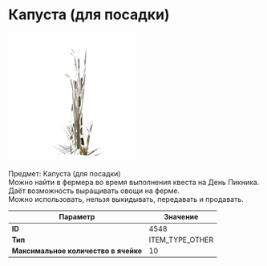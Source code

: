 # Капуста (для посадки)

![Item Image](../img/4548.webp?raw=true)

Предмет: Капуста (для посадки)<br>Можно найти в фермера во время выполнения квеста на День Пикника.<br>Даёт возможность выращивать овощи на ферме.<br>Можно использовать, нельзя выкидывать, передавать и продавать.


| Параметр | Значение |
|----------|----------|
| **ID** | 4548 |
| **Тип** | ITEM_TYPE_OTHER |
| **Максимальное количество в ячейке** | 10 |

